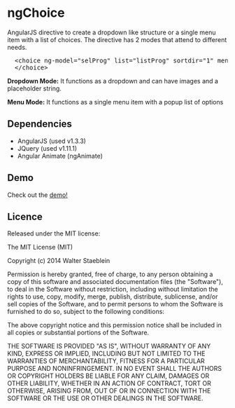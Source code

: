 ngChoice
========

AngularJS directive to create a dropdown like structure or a single menu item with a list of choices. The directive has 2 modes that attend to different needs.

<pre>
  &lt;choice ng-model="selProg" list="listProg" sortdir="1" menu="false" width="150" title="Choose one..."&gt;
  &lt;/choice&gt;
</pre>

<b>Dropdown Mode:</b> It functions as a dropdown and can have images and a placeholder string.

<b>Menu Mode:</b> It functions as a single menu item with a popup list of options


Dependencies
------------
<ul>
<li>AngularJS (used v1.3.3)</li>
<li>JQuery (used v1.11.1)</li>
<li>Angular Animate (ngAnimate)</li>
</ul>


Demo
----

Check out the <a href="http://rawgit.com/wstaeblein/ngChoice/blob/master/index.html" targe="_blank">demo!</a>

Licence
-------

Released under the MIT license:

The MIT License (MIT)

Copyright (c) 2014 Walter Staeblein

Permission is hereby granted, free of charge, to any person obtaining a copy of this software and associated documentation files (the "Software"), to deal in the Software without restriction, including without limitation the rights to use, copy, modify, merge, publish, distribute, sublicense, and/or sell copies of the Software, and to permit persons to whom the Software is furnished to do so, subject to the following conditions:

The above copyright notice and this permission notice shall be included in all copies or substantial portions of the Software.

THE SOFTWARE IS PROVIDED "AS IS", WITHOUT WARRANTY OF ANY KIND, EXPRESS OR IMPLIED, INCLUDING BUT NOT LIMITED TO THE WARRANTIES OF MERCHANTABILITY, FITNESS FOR A PARTICULAR PURPOSE AND NONINFRINGEMENT. IN NO EVENT SHALL THE AUTHORS OR COPYRIGHT HOLDERS BE LIABLE FOR ANY CLAIM, DAMAGES OR OTHER LIABILITY, WHETHER IN AN ACTION OF CONTRACT, TORT OR OTHERWISE, ARISING FROM, OUT OF OR IN CONNECTION WITH THE SOFTWARE OR THE USE OR OTHER DEALINGS IN THE SOFTWARE.
